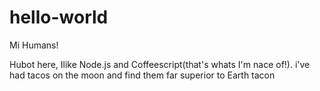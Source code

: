 # hello-world
Mi Humans!

Hubot here, Ilike Node.js and Coffeescript(that's whats I'm nace of!).
i've had tacos on the moon and find them far superior to Earth tacon

